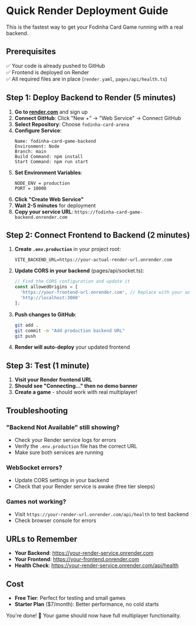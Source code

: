 # Quick Render Deployment Guide

This is the fastest way to get your Fodinha Card Game running with a real backend.

## Prerequisites

✅ Your code is already pushed to GitHub  
✅ Frontend is deployed on Render  
✅ All required files are in place (`render.yaml`, `pages/api/health.ts`)

## Step 1: Deploy Backend to Render (5 minutes)

1. **Go to [render.com](https://render.com)** and sign up
2. **Connect GitHub**: Click "New +" → "Web Service" → Connect GitHub
3. **Select Repository**: Choose `fodinha-card-arena`
4. **Configure Service**:
   ```
   Name: fodinha-card-game-backend
   Environment: Node
   Branch: main
   Build Command: npm install
   Start Command: npm run start
   ```
5. **Set Environment Variables**:
   ```
   NODE_ENV = production
   PORT = 10000
   ```
6. **Click "Create Web Service"**
7. **Wait 2-5 minutes** for deployment
8. **Copy your service URL**: `https://fodinha-card-game-backend.onrender.com`

## Step 2: Connect Frontend to Backend (2 minutes)

1. **Create `.env.production`** in your project root:
   ```env
   VITE_BACKEND_URL=https://your-actual-render-url.onrender.com
   ```

2. **Update CORS in your backend** (pages/api/socket.ts):
   ```javascript
   // Find the CORS configuration and update it
   const allowedOrigins = [
     'https://your-frontend-url.onrender.com', // Replace with your actual Render URL
     'http://localhost:3000'
   ];
   ```

3. **Push changes to GitHub**:
   ```bash
   git add .
   git commit -m "Add production backend URL"
   git push
   ```

4. **Render will auto-deploy** your updated frontend

## Step 3: Test (1 minute)

1. **Visit your Render frontend URL**
2. **Should see "Connecting..." then no demo banner**
3. **Create a game** - should work with real multiplayer!

## Troubleshooting

### "Backend Not Available" still showing?
- Check your Render service logs for errors
- Verify the `.env.production` file has the correct URL
- Make sure both services are running

### WebSocket errors?
- Update CORS settings in your backend
- Check that your Render service is awake (free tier sleeps)

### Games not working?
- Visit `https://your-render-url.onrender.com/api/health` to test backend
- Check browser console for errors

## URLs to Remember

- **Your Backend**: https://your-render-service.onrender.com
- **Your Frontend**: https://your-frontend.onrender.com
- **Health Check**: https://your-render-service.onrender.com/api/health

## Cost

- **Free Tier**: Perfect for testing and small games
- **Starter Plan** ($7/month): Better performance, no cold starts

You're done! 🎉 Your game should now have full multiplayer functionality. 